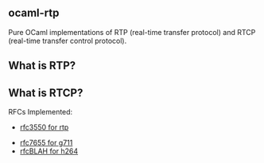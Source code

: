 ocaml-rtp
---------

Pure OCaml implementations of RTP (real-time transfer protocol) and RTCP (real-time transfer control protocol).

## What is RTP?

## What is RTCP?

RFCs Implemented:

  - [rfc3550 for rtp](https://datatracker.ietf.org/doc/html/rfc3550)
  <!-- - [rfc3551 for rtp audio and video conferencing profile](https://datatracker.ietf.org/doc/html/rfc3551) -->
  <!-- - [rfc8285 for rtp header extensions](https://datatracker.ietf.org/doc/html/rfc8285) -->
  - [rfc7655 for g711](https://datatracker.ietf.org/doc/html/rfc7655)
  - [rfcBLAH for h264]()